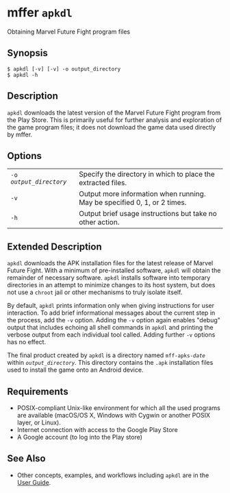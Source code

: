 # mffer `apkdl`

Obtaining Marvel Future Fight program files

## Synopsis

```shell
$ apkdl [-v] [-v] -o output_directory
$ apkdl -h
```

## Description

`apkdl` downloads the latest version of the Marvel Future Fight program from the
Play Store. This is primarily useful for further analysis and exploration of the
game program files; it does not download the game data used directly by mffer.

## Options

|                           |                                                                          |
| ------------------------- | ------------------------------------------------------------------------ |
| `-o `_`output_directory`_ | Specify the directory in which to place the extracted files.             |
| `-v`                      | Output more information when running. May be specified 0, 1, or 2 times. |
| `-h`                      | Output brief usage instructions but take no other action.                |

## Extended Description

`apkdl` downloads the APK installation files for the latest
release of Marvel Future Fight. With a minimum of
pre-installed software, `apkdl` will obtain the remainder of necessary
software. `apkdl` installs software into temporary directories in an
attempt to minimize changes to its host system, but does not use a `chroot` jail
or other mechanisms to truly isolate itself.

By default, `apkdl` prints information only when giving instructions for
user interaction. To add brief informational messages about the current step in
the process, add the `-v` option. Adding the `-v` option again enables "debug"
output that includes echoing all shell commands in `apkdl` and printing
the verbose output from each individual tool called. Adding further `-v` options
has no effect.

The final product created by `apkdl` is a directory named `mff-apks-`_`date`_
within _`output_directory`_. This directory contains the `.apk` installation
files used to install the game onto an Android device.

## Requirements

-   POSIX-compliant Unix-like environment for which all the used
    programs are available (macOS/OS X, Windows with Cygwin or
    another POSIX layer, or Linux).
-   Internet connection with access to the Google Play Store
-   A Google account (to log into the Play store)

## See Also

-   Other concepts, examples, and workflows including `apkdl` are in the
    [User Guide](USAGE.md).
